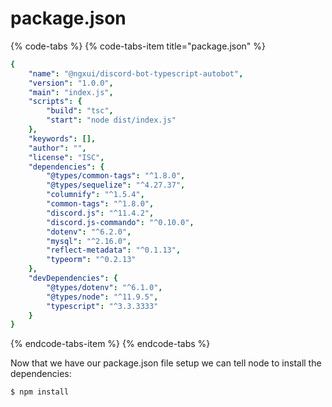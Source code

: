 # package.json

{% code-tabs %}
{% code-tabs-item title="package.json" %}
```yaml
{
    "name": "@ngxui/discord-bot-typescript-autobot",
    "version": "1.0.0",
    "main": "index.js",
    "scripts": {
        "build": "tsc",
        "start": "node dist/index.js"
    },
    "keywords": [],
    "author": "",
    "license": "ISC",
    "dependencies": {
        "@types/common-tags": "^1.8.0",
        "@types/sequelize": "^4.27.37",
        "columnify": "^1.5.4",
        "common-tags": "^1.8.0",
        "discord.js": "^11.4.2",
        "discord.js-commando": "^0.10.0",
        "dotenv": "^6.2.0",
        "mysql": "^2.16.0",
        "reflect-metadata": "^0.1.13",
        "typeorm": "^0.2.13"
    },
    "devDependencies": {
        "@types/dotenv": "^6.1.0",
        "@types/node": "^11.9.5",
        "typescript": "^3.3.3333"
    }
}
```
{% endcode-tabs-item %}
{% endcode-tabs %}

Now that we have our package.json file setup we can tell node to install the dependencies:

```text
$ npm install
```



